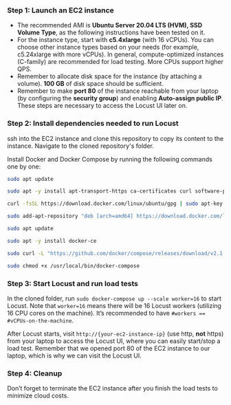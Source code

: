 ### Step 1: Launch an EC2 instance
* The recommended AMI is __Ubuntu Server 20.04 LTS (HVM), SSD Volume Type__, as the following instructions have been tested on it.
* For the instance type, start with __c5.4xlarge__ (with 16 vCPUs). You can choose other instance types based on your needs (for example, c5.24xlarge with more vCPUs). In general, compute-optimized instances (C-family) are recommended for load testing. More CPUs support higher QPS.
* Remember to allocate disk space for the instance (by attaching a volume). __100 GB__ of disk space should be sufficient.
* Remember to make __port 80__ of the instance reachable from your laptop (by configuring the __security group__) and enabling __Auto-assign public IP__. These steps are necessary to access the Locust UI later on.

### Step 2: Install dependencies needed to run Locust

ssh into the EC2 instance and clone this repository to copy its content to the instance. Navigate to the cloned repository's folder.

Install Docker and Docker Compose by running the following commands one by one:

```bash
sudo apt update

sudo apt -y install apt-transport-https ca-certificates curl software-properties-common

curl -fsSL https://download.docker.com/linux/ubuntu/gpg | sudo apt-key add -

sudo add-apt-repository "deb [arch=amd64] https://download.docker.com/linux/ubuntu focal stable"

sudo apt update

sudo apt -y install docker-ce

sudo curl -L "https://github.com/docker/compose/releases/download/v2.1.1/docker-compose-linux-x86_64" -o /usr/local/bin/docker-compose

sudo chmod +x /usr/local/bin/docker-compose
```

### Step 3: Start Locust and run load tests
In the cloned folder, run `sudo docker-compose up --scale worker=16` to start Locust. Note that `worker=16` means there will be 16 Locust workers (utilizing 16 CPU cores on the machine). It’s recommended to have `#workers == #vCPUs-on-the-machine`.

After Locust starts, visit `http://{your-ec2-instance-ip}` (use http, __not__ https) from your laptop to access the Locust UI, where you can easily start/stop a load test. Remember that we opened port 80 of the EC2 instance to our laptop, which is why we can visit the Locust UI.

### Step 4: Cleanup

Don’t forget to terminate the EC2 instance after you finish the load tests to minimize cloud costs.